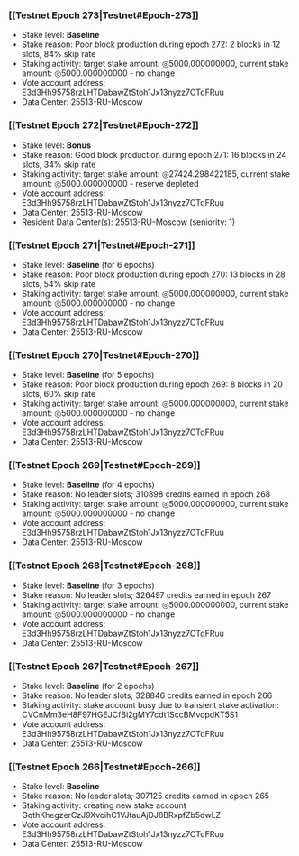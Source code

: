 ### [[Testnet Epoch 273|Testnet#Epoch-273]]
* Stake level: **Baseline**
* Stake reason: Poor block production during epoch 272: 2 blocks in 12 slots, 84% skip rate
* Staking activity: target stake amount: ◎5000.000000000, current stake amount: ◎5000.000000000 - no change
* Vote account address: E3d3Hh95758rzLHTDabawZtStoh1Jx13nyzz7CTqFRuu
* Data Center: 25513-RU-Moscow
### [[Testnet Epoch 272|Testnet#Epoch-272]]
* Stake level: **Bonus**
* Stake reason: Good block production during epoch 271: 16 blocks in 24 slots, 34% skip rate
* Staking activity: target stake amount: ◎27424.298422185, current stake amount: ◎5000.000000000 - reserve depleted
* Vote account address: E3d3Hh95758rzLHTDabawZtStoh1Jx13nyzz7CTqFRuu
* Data Center: 25513-RU-Moscow
* Resident Data Center(s): 25513-RU-Moscow (seniority: 1)
### [[Testnet Epoch 271|Testnet#Epoch-271]]
* Stake level: **Baseline** (for 6 epochs)
* Stake reason: Poor block production during epoch 270: 13 blocks in 28 slots, 54% skip rate
* Staking activity: target stake amount: ◎5000.000000000, current stake amount: ◎5000.000000000 - no change
* Vote account address: E3d3Hh95758rzLHTDabawZtStoh1Jx13nyzz7CTqFRuu
* Data Center: 25513-RU-Moscow
### [[Testnet Epoch 270|Testnet#Epoch-270]]
* Stake level: **Baseline** (for 5 epochs)
* Stake reason: Poor block production during epoch 269: 8 blocks in 20 slots, 60% skip rate
* Staking activity: target stake amount: ◎5000.000000000, current stake amount: ◎5000.000000000 - no change
* Vote account address: E3d3Hh95758rzLHTDabawZtStoh1Jx13nyzz7CTqFRuu
* Data Center: 25513-RU-Moscow
### [[Testnet Epoch 269|Testnet#Epoch-269]]
* Stake level: **Baseline** (for 4 epochs)
* Stake reason: No leader slots; 310898 credits earned in epoch 268
* Staking activity: target stake amount: ◎5000.000000000, current stake amount: ◎5000.000000000 - no change
* Vote account address: E3d3Hh95758rzLHTDabawZtStoh1Jx13nyzz7CTqFRuu
* Data Center: 25513-RU-Moscow
### [[Testnet Epoch 268|Testnet#Epoch-268]]
* Stake level: **Baseline** (for 3 epochs)
* Stake reason: No leader slots; 326497 credits earned in epoch 267
* Staking activity: target stake amount: ◎5000.000000000, current stake amount: ◎5000.000000000 - no change
* Vote account address: E3d3Hh95758rzLHTDabawZtStoh1Jx13nyzz7CTqFRuu
* Data Center: 25513-RU-Moscow
### [[Testnet Epoch 267|Testnet#Epoch-267]]
* Stake level: **Baseline** (for 2 epochs)
* Stake reason: No leader slots; 328846 credits earned in epoch 266
* Staking activity: stake account busy due to transient stake activation: CVCnMm3eH8F97HGEJCfBi2gMY7cdt1SccBMvopdKT5S1
* Vote account address: E3d3Hh95758rzLHTDabawZtStoh1Jx13nyzz7CTqFRuu
* Data Center: 25513-RU-Moscow
### [[Testnet Epoch 266|Testnet#Epoch-266]]
* Stake level: **Baseline**
* Stake reason: No leader slots; 307125 credits earned in epoch 265
* Staking activity: creating new stake account GqthKhegzerCzJ9XvcihC1VJtauAjDJ8BRxpfZb5dwLZ
* Vote account address: E3d3Hh95758rzLHTDabawZtStoh1Jx13nyzz7CTqFRuu
* Data Center: 25513-RU-Moscow